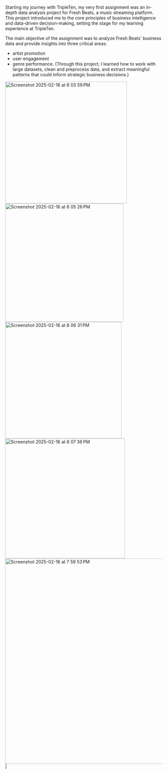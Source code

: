 Starting my journey with TripleTen, my very first assignment was an in-depth data analysis project for Fresh Beats, a music streaming platform. This project introduced me to the core principles of business intelligence and data-driven decision-making, setting the stage for my learning experience at TripleTen.

The main objective of the assignment was to analyze Fresh Beats' business data and provide insights into three critical areas: 
- artist promotion
- user engagement
- genre performance.
(Through this project, I learned how to work with large datasets, clean and preprocess data, and extract meaningful patterns that could inform strategic business decisions.)
<img width="389" alt="Screenshot 2025-02-16 at 8 03 59 PM" src="https://github.com/user-attachments/assets/db72d2e2-8056-4486-94f2-34aff17a3668" />
<img width="378" alt="Screenshot 2025-02-16 at 8 05 26 PM" src="https://github.com/user-attachments/assets/0dec57a8-20dd-4380-8ed6-e2d2941070fa" />
<img width="372" alt="Screenshot 2025-02-16 at 8 06 31 PM" src="https://github.com/user-attachments/assets/8e1585d4-61a1-4223-b5de-f360f908c926" />
<img width="383" alt="Screenshot 2025-02-16 at 8 07 36 PM" src="https://github.com/user-attachments/assets/2c19f059-0d2e-4738-979f-497aa28c3786" />



<img width="655" alt="Screenshot 2025-02-16 at 7 59 53 PM" src="https://github.com/user-attachments/assets/2cebbdee-e0ad-4ead-b2a8-8fa7a00300e9" />
|

